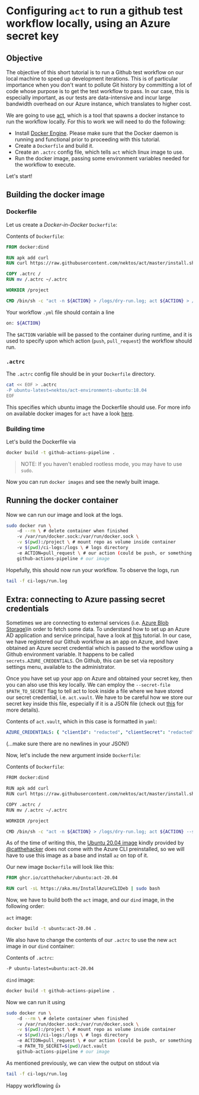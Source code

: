 # Configuring `act` to run a github test workflow locally, using an Azure secret key

## Objective

The objective of this short tutorial is to run a Github test workflow on our local machine to speed up development iterations. This is of particular importance when you don't want to pollute Git history by committing a lot of code whose purpose is to get the test workflow to pass. In our case, this is especially important, as our tests are data-intensive and incur large bandwidth overhead on our Azure instance, which translates to higher cost.

We are going to use [act](https://github.com/nektos/act), which is a tool that spawns a docker instance to run the workflow locally. For this to work we will need to do the following:

- Install [Docker Engine](https://docs.docker.com/engine/install/). Please make sure that the Docker daemon is running and functional prior to proceeding with this tutorial.
- Create a `Dockerfile` and build it.
- Create an `.actrc` config file, which tells `act` which linux image to use.
- Run the docker image, passing some environment variables needed for the workflow to execute.

Let's start!

## Building the docker image

### Dockerfile

Let us create a *Docker-in-Docker*  `Dockerfile`:

Contents of `Dockerfile`:

```Dockerfile
FROM docker:dind

RUN apk add curl
RUN curl https://raw.githubusercontent.com/nektos/act/master/install.sh | sh

COPY .actrc /
RUN mv /.actrc ~/.actrc

WORKDIR /project

CMD /bin/sh -c "act -n ${ACTION} > /logs/dry-run.log; act ${ACTION} > /logs/run.log"
```

Your workflow `.yml` file should contain a line

```bash
on: ${ACTION}
```

The `$ACTION` variable will be passed to the container during runtime, and it is used to specify upon which action (`push`, `pull_request`) the workflow should run.

### `.actrc`

The `.actrc` config file should be in your `Dockerfile` directory.

```bash
cat << EOF > .actrc
-P ubuntu-latest=nektos/act-environments-ubuntu:18.04
EOF
```

This specifies which ubuntu image the Dockerfile should use. For more info on available docker images for `act` have a look [here](https://github.com/nektos/act/blob/master/IMAGES.md).

### Building time

Let's build the Dockerfile via

```bash
docker build -t github-actions-pipeline .
```

>NOTE: If you haven't enabled rootless mode, you may have to use `sudo`.

Now you can run `docker images` and see the newly built image.

## Running the docker container

Now we can run our image and look at the logs.

```bash
sudo docker run \ 
    -d --rm \ # delete container when finished
    -v /var/run/docker.sock:/var/run/docker.sock \
    -v $(pwd):/project \ # mount repo as volume inside container
    -v $(pwd)/ci-logs:/logs \ # logs directory
    -e ACTION=pull_request \ # our action (could be push, or something else) 
    github-actions-pipeline # our image
```

Hopefully, this should now run your workflow. To observe the logs, run

```bash
tail -f ci-logs/run.log
```

## Extra: connecting to Azure passing secret credentials

Sometimes we are connecting to external services (i.e. [Azure Blob Storage](https://azure.microsoft.com/en-us/services/storage/blobs/))in order to fetch some data. To understand how to set up an Azure AD application and service principal, have a look at [this](https://docs.microsoft.com/en-us/azure/active-directory/develop/howto-create-service-principal-portal) tutorial. In our case, we have registered our Github workflow as an app on Azure, and have obtained an Azure secret credential which is passed to the workflow using a Github environment variable. It happens to be called `secrets.AZURE_CREDENTIALS`. On Github, this can be set via repository settings menu, available to the administrator.

Once you have set up your app on Azure and obtained your secret key, then you can also use this key locally. We can employ the `--secret-file $PATH_TO_SECRET` flag to tell act to look inside a file where we have stored our secret credential, i.e. `act.vault`. We have to be careful how we store our secret key inside this file, especially if it is a JSON file (check out [this](https://github.com/joho/godotenv) for more details).

Contents of `act.vault`, which in this case is formatted in `yaml`:

```yaml
AZURE_CREDENTIALS: { "clientId": "redacted", "clientSecret": "redacted",  "subscriptionId": "redacted",   "tenantId": "redacted",  "activeDirectoryEndpointUrl": "https://login.microsoftonline.com",  "resourceManagerEndpointUrl": "https://management.azure.com/", "activeDirectoryGraphResourceId": "https://graph.windows.net/",  "sqlManagementEndpointUrl": "https://management.core.windows.net:8443/",  "galleryEndpointUrl": "https://gallery.azure.com/",   "managementEndpointUrl": "https://management.core.windows.net/" }
```

(...make sure there are no newlines in your JSON!)

Now, let's include the new argument inside `Dockerfile`:

Contents of `Dockerfile`:

```bash
FROM docker:dind

RUN apk add curl
RUN curl https://raw.githubusercontent.com/nektos/act/master/install.sh | sh

COPY .actrc /
RUN mv /.actrc ~/.actrc

WORKDIR /project

CMD /bin/sh -c "act -n ${ACTION} > /logs/dry-run.log; act ${ACTION} --secret-file=${PATH_TO_SECRET} > /logs/run.log"
```

As of the time of writing this, the [Ubuntu 20.04 image](https://github.com/catthehacker/docker_images/pkgs/container/ubuntu) kindly provided by [@catthehacker](https://github.com/catthehacker) does not come with the Azure CLI preinstalled, so we will have to use this image as a base and install `az` on top of it.

Our new image `Dockerfile` will look like this:

```Dockerfile
FROM ghcr.io/catthehacker/ubuntu:act-20.04

RUN curl -sL https://aka.ms/InstallAzureCLIDeb | sudo bash

```

Now, we have to build both the `act` image, and our `dind` image, in the following order:

`act` image:

```bash
docker build -t ubuntu:act-20.04 .
```

We also have to change the contents of our `.actrc` to use the new `act` image in our `dind` container:

Contents of `.actrc`:

```bash
-P ubuntu-latest=ubuntu:act-20.04
```

`dind` image:

```bash
docker build -t github-actions-pipeline .
```

Now we can run it using

```bash
sudo docker run \ 
    -d --rm \ # delete container when finished
    -v /var/run/docker.sock:/var/run/docker.sock \
    -v $(pwd):/project \ # mount repo as volume inside container
    -v $(pwd)/ci-logs:/logs \ # logs directory
    -e ACTION=pull_request \ # our action (could be push, or something else) 
    -e PATH_TO_SECRET=$(pwd)/act.vault
    github-actions-pipeline # our image
```

As mentioned previously, we can view the output on stdout via

```bash
tail -f ci-logs/run.log
```

Happy workflowing :+1:
